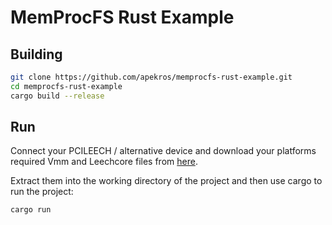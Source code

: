 # MemProcFS Rust Example

## Building
```bash
git clone https://github.com/apekros/memprocfs-rust-example.git
cd memprocfs-rust-example
cargo build --release
```

## Run
Connect your PCILEECH / alternative device and download your platforms required Vmm and Leechcore files from [here](https://github.com/ufrisk/MemProcFS/releases/tag/v5.4).

Extract them into the working directory of the project and then use cargo to run the project:
```bash
cargo run
```